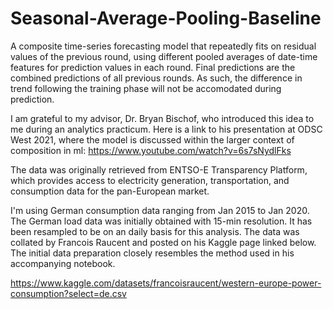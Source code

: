 # Seasonal-Average-Pooling-Baseline

A composite time-series forecasting model that repeatedly fits on residual values of the previous round, using different pooled averages of date-time features for prediction values in each round. Final predictions are the combined predictions of all previous rounds. As such, the difference in trend following the training phase will not be accomodated during prediction.

I am grateful to my advisor, Dr. Bryan Bischof, who introduced this idea to me during an analytics practicum. Here is a link to his presentation at ODSC West 2021, where the model is discussed within the larger context of composition in ml: https://www.youtube.com/watch?v=6s7sNydlFks

The data was originally retrieved from ENTSO-E Transparency Platform, which provides access to electricity generation, transportation, and consumption data for the pan-European market.

I'm using German consumption data ranging from Jan 2015 to Jan 2020. The German load data was initially obtained with 15-min resolution. It has been resampled to be on an daily basis for this analysis. The data was collated by Francois Raucent and posted on his Kaggle page linked below. The initial data preparation closely resembles the method used in his accompanying notebook.

https://www.kaggle.com/datasets/francoisraucent/western-europe-power-consumption?select=de.csv
